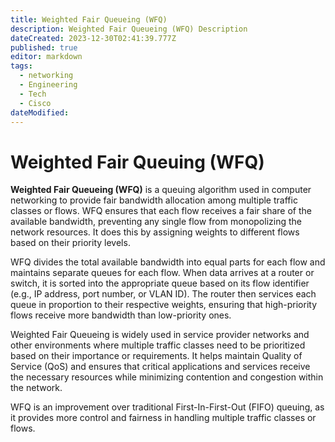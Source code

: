 ```yaml
---
title: Weighted Fair Queueing (WFQ)
description: Weighted Fair Queueing (WFQ) Description
dateCreated: 2023-12-30T02:41:39.777Z
published: true
editor: markdown
tags:
  - networking
  - Engineering
  - Tech
  - Cisco
dateModified: 
---
```

# Weighted Fair Queuing (WFQ)

**Weighted Fair Queueing (WFQ)** is a queuing algorithm used in computer networking to provide fair bandwidth allocation among multiple traffic classes or flows. WFQ ensures that each flow receives a fair share of the available bandwidth, preventing any single flow from monopolizing the network resources. It does this by assigning weights to different flows based on their priority levels.

WFQ divides the total available bandwidth into equal parts for each flow and maintains separate queues for each flow. When data arrives at a router or switch, it is sorted into the appropriate queue based on its flow identifier (e.g., IP address, port number, or VLAN ID). The router then services each queue in proportion to their respective weights, ensuring that high-priority flows receive more bandwidth than low-priority ones.

Weighted Fair Queueing is widely used in service provider networks and other environments where multiple traffic classes need to be prioritized based on their importance or requirements. It helps maintain Quality of Service (QoS) and ensures that critical applications and services receive the necessary resources while minimizing contention and congestion within the network.

WFQ is an improvement over traditional First-In-First-Out (FIFO) queuing, as it provides more control and fairness in handling multiple traffic classes or flows.